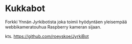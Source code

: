 # Kukkabot

Forkki Ynnän Jyrkibotista joka toimii hyödyntäen yleisempää webbikameratouhua Raspberry kameran sijaan.

kts. https://github.com/roeyskoe/JyrkiBot
